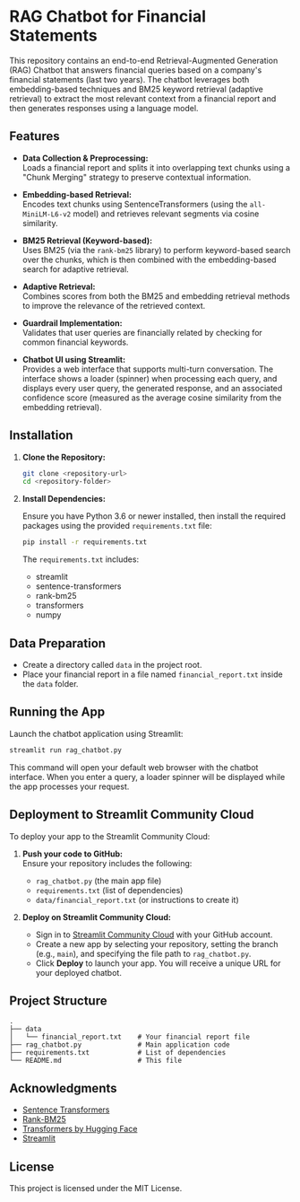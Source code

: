 # RAG Chatbot for Financial Statements

This repository contains an end-to-end Retrieval-Augmented Generation (RAG) Chatbot that answers financial queries based on a company's financial statements (last two years). The chatbot leverages both embedding-based techniques and BM25 keyword retrieval (adaptive retrieval) to extract the most relevant context from a financial report and then generates responses using a language model.

## Features

- **Data Collection & Preprocessing:**  
  Loads a financial report and splits it into overlapping text chunks using a "Chunk Merging" strategy to preserve contextual information.

- **Embedding-based Retrieval:**  
  Encodes text chunks using SentenceTransformers (using the `all-MiniLM-L6-v2` model) and retrieves relevant segments via cosine similarity.

- **BM25 Retrieval (Keyword-based):**  
  Uses BM25 (via the `rank-bm25` library) to perform keyword-based search over the chunks, which is then combined with the embedding-based search for adaptive retrieval.

- **Adaptive Retrieval:**  
  Combines scores from both the BM25 and embedding retrieval methods to improve the relevance of the retrieved context.

- **Guardrail Implementation:**  
  Validates that user queries are financially related by checking for common financial keywords.

- **Chatbot UI using Streamlit:**  
  Provides a web interface that supports multi-turn conversation. The interface shows a loader (spinner) when processing each query, and displays every user query, the generated response, and an associated confidence score (measured as the average cosine similarity from the embedding retrieval).

## Installation

1. **Clone the Repository:**

   ```bash
   git clone <repository-url>
   cd <repository-folder>
   ```

2. **Install Dependencies:**

   Ensure you have Python 3.6 or newer installed, then install the required packages using the provided `requirements.txt` file:

   ```bash
   pip install -r requirements.txt
   ```

   The `requirements.txt` includes:

   - streamlit
   - sentence-transformers
   - rank-bm25
   - transformers
   - numpy

## Data Preparation

- Create a directory called `data` in the project root.
- Place your financial report in a file named `financial_report.txt` inside the `data` folder.

## Running the App

Launch the chatbot application using Streamlit:

```bash
streamlit run rag_chatbot.py
```

This command will open your default web browser with the chatbot interface. When you enter a query, a loader spinner will be displayed while the app processes your request.

## Deployment to Streamlit Community Cloud

To deploy your app to the Streamlit Community Cloud:

1. **Push your code to GitHub:**  
   Ensure your repository includes the following:

   - `rag_chatbot.py` (the main app file)
   - `requirements.txt` (list of dependencies)
   - `data/financial_report.txt` (or instructions to create it)

2. **Deploy on Streamlit Community Cloud:**
   - Sign in to [Streamlit Community Cloud](https://share.streamlit.io) with your GitHub account.
   - Create a new app by selecting your repository, setting the branch (e.g., `main`), and specifying the file path to `rag_chatbot.py`.
   - Click **Deploy** to launch your app. You will receive a unique URL for your deployed chatbot.

## Project Structure

```
.
├── data
│   └── financial_report.txt    # Your financial report file
├── rag_chatbot.py              # Main application code
├── requirements.txt            # List of dependencies
└── README.md                   # This file
```

## Acknowledgments

- [Sentence Transformers](https://www.sbert.net/)
- [Rank-BM25](https://pypi.org/project/rank-bm25/)
- [Transformers by Hugging Face](https://huggingface.co/transformers/)
- [Streamlit](https://streamlit.io/)

## License

This project is licensed under the MIT License.

